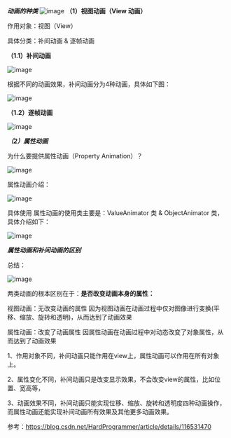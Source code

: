 ***动画的种类***
![image](https://user-images.githubusercontent.com/67937122/220227198-8c769773-b1cb-4b5d-b773-6dc73e6b6797.png)
**（1）视图动画（View 动画）**

作用对象：视图（View）

具体分类：补间动画 & 逐帧动画

**（1.1）补间动画**

![image](https://user-images.githubusercontent.com/67937122/220227278-a2d93aea-5df5-435d-ab51-e8d48f8d00da.png)

根据不同的动画效果，补间动画分为4种动画，具体如下图：

![image](https://user-images.githubusercontent.com/67937122/220227373-11654069-9108-47b0-8b5e-8ede7371f70e.png)

**（1.2）逐帧动画**

![image](https://user-images.githubusercontent.com/67937122/220227487-ffaf7662-6a13-4843-b746-03176de8fef7.png)

***（2）属性动画***

为什么要提供属性动画（Property Animation）？

![image](https://user-images.githubusercontent.com/67937122/220227583-cc0a7adf-c4b4-4d85-a9ac-6d0e94869171.png)


属性动画介绍：

![image](https://user-images.githubusercontent.com/67937122/220227635-45c3e48e-27fa-469c-91d5-10abe984c7f4.png)

具体使用 属性动画的使用类主要是：ValueAnimator 类 & ObjectAnimator 类，具体介绍如下：

![image](https://user-images.githubusercontent.com/67937122/220227773-ad256729-fb71-425d-8f86-68d8563f5556.png)


***属性动画和补间动画的区别***

总结：

![image](https://user-images.githubusercontent.com/67937122/220227988-f9a9608f-4769-4101-8d58-2383512b4399.png)


两类动画的根本区别在于：**是否改变动画本身的属性：**

  视图动画：无改变动画的属性 因为视图动画在动画过程中仅对图像进行变换(平移、缩放、旋转和透明)，从而达到了动画效果
  
  属性动画：改变了动画属性 因属性动画在动画过程中对动态改变了对象属性，从而达到了动画效果


  1、作用对象不同，补间动画只能作用在view上，属性动画可以作用在所有对象上。 
  
  2、属性变化不同，补间动画只是改变显示效果，不会改变view的属性，比如位置、宽高等， 
  
  3、动画效果不同，补间动画只能实现位移、缩放、旋转和透明度四种动画操作，而属性动画还能实现补间动画所有效果及其他更多动画效果。
  
  
  参考：https://blog.csdn.net/HardProgrammer/article/details/116531470
